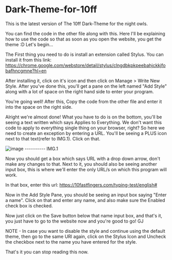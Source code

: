 # Dark-Theme-for-10ff
This is the latest version of The 10ff Dark-Theme for the night owls.

You can find the code in the other file along with this. Here I'll be explaining how to use the code so that as soon as you open the website, you get the theme :D Let's begin...

The First thing you need to do is install an extension called Stylus. You can install it from this link: https://chrome.google.com/webstore/detail/stylus/clngdbkpkpeebahjckkjfobafhncgmne?hl=en

After installing it, click on it's icon and then click on Manage > Write New Style. After you've done this, you'll get a pane on the left named "Add Style" along with a lot of space on the right hand side to enter your program.

You're going well! After this, Copy the code from the other file and enter it into the space on the right side.

Alright we're almost done! What you have to do is on the bottom, you'll be seeing a text written which says Applies to Everything. We don't want this code to apply to everything single thing on your browser, right? So here we need to create an exception by entering a URL. You'll be seeing a PLUS icon next to that text(refer to IMG.1). Click on that.

![image](https://user-images.githubusercontent.com/82530680/114747812-df1b3e00-9d6e-11eb-8668-767503005aa4.png)            ---------- IMG.1



Now you should get a box which says URL with a drop down arrow, don't make any changes to that. Next to it, you should also be seeing another input box, this is where we'll enter the only URL/s on which this program will work.

In that box, enter this url: https://10fastfingers.com/typing-test/english#

Now in the Add Style Pane, you should be seeing an input box saying "Enter a name". Click on that and enter any name, and also make sure the Enabled check box is checked.

Now just click on the Save button below that name input box, and that's it, you just have to go to the website now and you're good to go! GJ

NOTE - In case you want to disable the style and continue using the default theme, then go to the same URl again, click on the Stylus Icon and Uncheck the checkbox next to the name you have entered for the style.

That's it you can stop reading this now.


